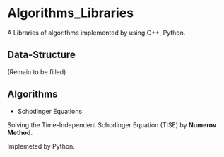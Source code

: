 # Algorithms_Libraries

A Libraries of algorithms implemented by using C++, Python.

## Data-Structure

(Remain to be filled)

## Algorithms

+ Schodinger Equations

Solving the Time-Independent Schodinger Equation (TISE) by **Numerov Method**.

Implemeted by Python.
